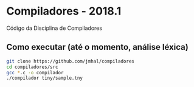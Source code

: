 
# Compiladores - 2018.1

Código da Disciplina de Compiladores

## Como executar (até o momento, análise léxica)

```bash
git clone https://github.com/jmhal/compiladores
cd compiladores/src
gcc *.c -o compilador
./compilador tiny/sample.tny
```
